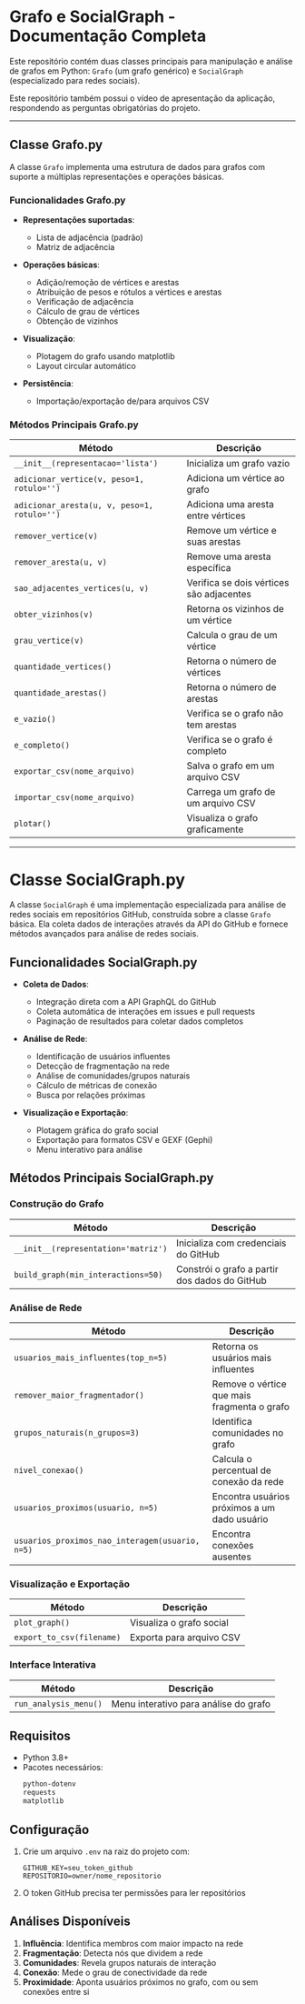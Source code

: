 # Grafo e SocialGraph - Documentação Completa

Este repositório contém duas classes principais para manipulação e análise de grafos em Python: `Grafo` (um grafo genérico) e `SocialGraph` (especializado para redes sociais).

Este repositório também possui o vídeo de apresentação da aplicação, respondendo as perguntas obrigatórias do projeto.

---

## Classe Grafo.py

A classe `Grafo` implementa uma estrutura de dados para grafos com suporte a múltiplas representações e operações básicas.

### Funcionalidades Grafo.py

- **Representações suportadas**:
  - Lista de adjacência (padrão)
  - Matriz de adjacência

- **Operações básicas**:
  - Adição/remoção de vértices e arestas
  - Atribuição de pesos e rótulos a vértices e arestas
  - Verificação de adjacência
  - Cálculo de grau de vértices
  - Obtenção de vizinhos

- **Visualização**:
  - Plotagem do grafo usando matplotlib
  - Layout circular automático

- **Persistência**:
  - Importação/exportação de/para arquivos CSV

### Métodos Principais Grafo.py

| Método | Descrição |
|--------|-----------|
| `__init__(representacao='lista')` | Inicializa um grafo vazio |
| `adicionar_vertice(v, peso=1, rotulo='')` | Adiciona um vértice ao grafo |
| `adicionar_aresta(u, v, peso=1, rotulo='')` | Adiciona uma aresta entre vértices |
| `remover_vertice(v)` | Remove um vértice e suas arestas |
| `remover_aresta(u, v)` | Remove uma aresta específica |
| `sao_adjacentes_vertices(u, v)` | Verifica se dois vértices são adjacentes |
| `obter_vizinhos(v)` | Retorna os vizinhos de um vértice |
| `grau_vertice(v)` | Calcula o grau de um vértice |
| `quantidade_vertices()` | Retorna o número de vértices |
| `quantidade_arestas()` | Retorna o número de arestas |
| `e_vazio()` | Verifica se o grafo não tem arestas |
| `e_completo()` | Verifica se o grafo é completo |
| `exportar_csv(nome_arquivo)` | Salva o grafo em um arquivo CSV |
| `importar_csv(nome_arquivo)` | Carrega um grafo de um arquivo CSV |
| `plotar()` | Visualiza o grafo graficamente |


---

# Classe SocialGraph.py

A classe `SocialGraph` é uma implementação especializada para análise de redes sociais em repositórios GitHub, construída sobre a classe `Grafo` básica. Ela coleta dados de interações através da API do GitHub e fornece métodos avançados para análise de redes sociais.

## Funcionalidades SocialGraph.py
- **Coleta de Dados**:
  - Integração direta com a API GraphQL do GitHub
  - Coleta automática de interações em issues e pull requests
  - Paginação de resultados para coletar dados completos

- **Análise de Rede**:
  - Identificação de usuários influentes
  - Detecção de fragmentação na rede
  - Análise de comunidades/grupos naturais
  - Cálculo de métricas de conexão
  - Busca por relações próximas

- **Visualização e Exportação**:
  - Plotagem gráfica do grafo social
  - Exportação para formatos CSV e GEXF (Gephi)
  - Menu interativo para análise


## Métodos Principais SocialGraph.py

### Construção do Grafo

| Método | Descrição |
|--------|-----------|
| `__init__(representation='matriz')` | Inicializa com credenciais do GitHub |
| `build_graph(min_interactions=50)` | Constrói o grafo a partir dos dados do GitHub |

### Análise de Rede

| Método | Descrição |
|--------|-----------|
| `usuarios_mais_influentes(top_n=5)` | Retorna os usuários mais influentes |
| `remover_maior_fragmentador()` | Remove o vértice que mais fragmenta o grafo |
| `grupos_naturais(n_grupos=3)` | Identifica comunidades no grafo |
| `nivel_conexao()` | Calcula o percentual de conexão da rede |
| `usuarios_proximos(usuario, n=5)` | Encontra usuários próximos a um dado usuário |
| `usuarios_proximos_nao_interagem(usuario, n=5)` | Encontra conexões ausentes |

### Visualização e Exportação

| Método | Descrição |
|--------|-----------|
| `plot_graph()` | Visualiza o grafo social |
| `export_to_csv(filename)` | Exporta para arquivo CSV |

### Interface Interativa

| Método | Descrição |
|--------|-----------|
| `run_analysis_menu()` | Menu interativo para análise do grafo |

## Requisitos

- Python 3.8+
- Pacotes necessários:
  ```bash
  python-dotenv
  requests
  matplotlib
  ```

## Configuração

1. Crie um arquivo `.env` na raiz do projeto com:
   ```
   GITHUB_KEY=seu_token_github
   REPOSITORIO=owner/nome_repositorio
   ```
2. O token GitHub precisa ter permissões para ler repositórios

## Análises Disponíveis

1. **Influência**: Identifica membros com maior impacto na rede
2. **Fragmentação**: Detecta nós que dividem a rede
3. **Comunidades**: Revela grupos naturais de interação
4. **Conexão**: Mede o grau de conectividade da rede
5. **Proximidade**: Aponta usuários próximos no grafo, com ou sem conexões entre si



